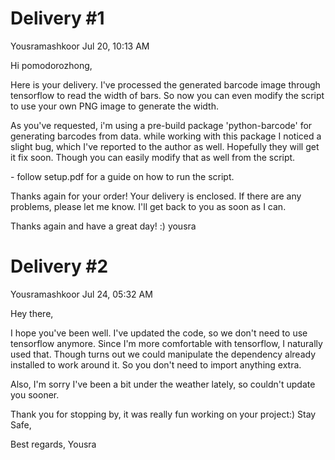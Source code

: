 # Delivery #1
 
Yousramashkoor Jul 20, 10:13 AM
 
Hi pomodorozhong,
 
Here is your delivery. I've processed the generated barcode image through tensorflow to read the width of bars. So now you can even modify the script to use your own PNG image to generate the width.
 
As you've requested, i'm using a pre-build package 'python-barcode' for generating barcodes from data. while working with this package I noticed a slight bug, which I've reported to the author as well. Hopefully they will get it fix soon.
Though you can easily modify that as well from the script.
 
\- follow setup.pdf for a guide on how to run the script.
 
Thanks again for your order! Your delivery is enclosed. If there are any problems, please let me know. I'll get back to you as soon as I can.
 
Thanks again and have a great day! :)
yousra
 
# Delivery #2
 
Yousramashkoor Jul 24, 05:32 AM
 
Hey there,
 
I hope you've been well. I've updated the code, so we don't need to use tensorflow anymore. Since I'm more comfortable with tensorflow, I naturally used that. Though turns out we could manipulate the dependency already installed to work around it. So you don't need to import anything extra.
 
Also, I'm sorry I've been a bit under the weather lately, so couldn't update you sooner.
 
Thank you for stopping by, it was really fun working on your project:)
Stay Safe,
 
Best regards,
Yousra